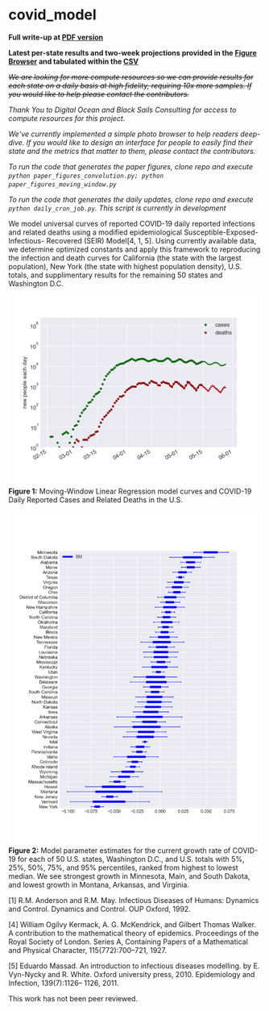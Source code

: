 # covid_model

**Full write-up at [PDF version](https://covid-figures.s3-us-west-2.amazonaws.com/covid.pdf)**

**Latest per-state results and two-week projections provided in the [Figure Browser](https://htmlpreview.github.io/?https://github.com/douglasmason/covid_model/blob/master/plot_browser_moving_window_statsmodels_only/index.html) and tabulated within the [CSV](https://covid-figures.s3-us-west-2.amazonaws.com/2020_05_15_date_smoothed_moving_window_21_days_statsmodels_only/simplified_state_prediction.csv)**

~~*We are looking for more compute resources so we can provide results for each state on a daily basis at high fidelity, requiring 10x more samples. If you would like to help please contact the contributors.*~~

*Thank You to Digital Ocean and Black Sails Consulting for access to compute resources for this project.*

*We've currently implemented a simple photo browser to help readers deep-dive. If you would like to design an interface for people to easily find their state and the metrics that matter to them, please contact the contributors.*

*To run the code that generates the paper figures, clone repo and execute `python paper_figures_convolution.py; python paper_figures_moving_window.py`*

*To run the code that generates the daily updates, clone repo and execute `python daily_cron_job.py`. This script is currently in development*

We model universal curves of reported COVID-19 daily reported infections and related deaths using a modified epidemiological Susceptible-Exposed-Infectious- Recovered (SEIR) Model[4, 1, 5]. Using currently available data, we determine optimized constants and apply this framework to reproducing the infection and death curves for California (the state with the largest population), New York (the state with highest population density), U.S. totals, and supplimentary results for the remaining 50 states and Washington D.C.

![boxplot](/static_figures/statsmodels_solutions_filled_quantiles.png)
**Figure 1:** Moving-Window Linear Regression model curves and COVID-19 Daily Reported Cases and Related Deaths in the U.S. 

![boxplot](/static_figures/simplified_boxplot_for_positive_slope_statsmodels.png)
**Figure 2:** Model parameter estimates for the current growth rate of COVID- 19 for each of 50 U.S. states, Washington D.C., and U.S. totals with 5%, 25%, 50%, 75%, and 95% percentiles, ranked from highest to lowest median. We see strongest growth in Minnesota, Main, and South Dakota, and lowest growth in Montana, Arkansas, and Virginia.

[1] R.M. Anderson and R.M. May. Infectious Diseases of Humans: Dynamics and Control. Dynamics and Control. OUP Oxford, 1992.

[4] William Ogilvy Kermack, A. G. McKendrick, and Gilbert Thomas Walker. A contribution to the mathematical theory of epidemics. Proceedings of the Royal Society of London. Series A, Containing Papers of a Mathematical and Physical Character, 115(772):700–721, 1927.

[5] Eduardo Massad. An introduction to infectious diseases modelling. by E. Vyn-Nycky and R. White. Oxford university press, 2010. Epidemiology and Infection, 139(7):1126– 1126, 2011.

This work has not been peer reviewed.
